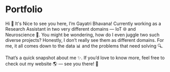# Portfolio
Hi 👋 It's Nice to see you here, I’m Gayatri Bhavana!
Currently working as a Research Assistant in two very different domains — IoT 🌐 and Neuroscience 🧠. You might be wondering, how do I even juggle two such diverse projects? Honestly, I don’t really see them as different domains. For me, it all comes down to the data 📊 and the problems that need solving 🔍.

That’s a quick snapshot about me ✨.
If you’d love to know more, feel free to check out my website 🌎 — see you there! 🚀
